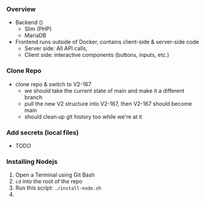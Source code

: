 ### Overview
- Backend ()
	- Slim (PHP)
	- MariaDB
- Frontend runs outside of Docker, contains client-side & server-side code
	- Server side: All API calls,  
	- Client side: interactive components (buttons, inputs, etc.)

### Clone Repo
- clone repo & switch to V2-167
	- we should take the current state of main and make it a different branch
	- pull the new V2 structure into V2-167, then V2-167 should become main
	- should clean up git history too while we're at it

### Add secrets (local files)
- TODO


### Installing Nodejs
1. Open a Terminal using Git Bash
2. `cd` into the root of the repo
3. Run this script: `./install-node.sh`
4. 